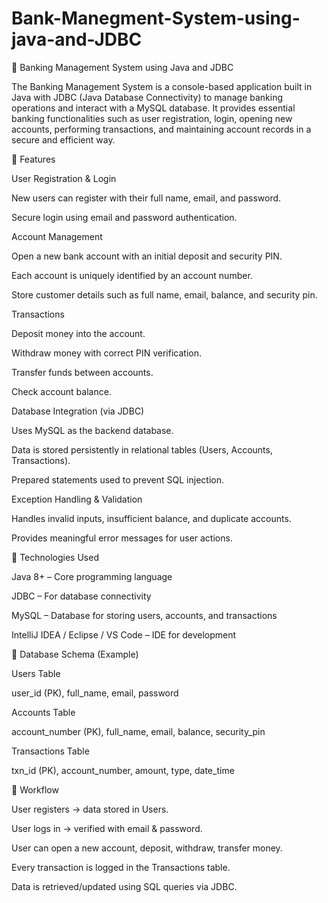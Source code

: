 ﻿# Bank-Manegment-System-using-java-and-JDBC

🏦 Banking Management System using Java and JDBC

The Banking Management System is a console-based application built in Java with JDBC (Java Database Connectivity) to manage banking operations and interact with a MySQL database. It provides essential banking functionalities such as user registration, login, opening new accounts, performing transactions, and maintaining account records in a secure and efficient way.

🔹 Features

User Registration & Login

New users can register with their full name, email, and password.

Secure login using email and password authentication.

Account Management

Open a new bank account with an initial deposit and security PIN.

Each account is uniquely identified by an account number.

Store customer details such as full name, email, balance, and security pin.

Transactions

Deposit money into the account.

Withdraw money with correct PIN verification.

Transfer funds between accounts.

Check account balance.

Database Integration (via JDBC)

Uses MySQL as the backend database.

Data is stored persistently in relational tables (Users, Accounts, Transactions).

Prepared statements used to prevent SQL injection.

Exception Handling & Validation

Handles invalid inputs, insufficient balance, and duplicate accounts.

Provides meaningful error messages for user actions.

🔹 Technologies Used

Java 8+ – Core programming language

JDBC – For database connectivity

MySQL – Database for storing users, accounts, and transactions

IntelliJ IDEA / Eclipse / VS Code – IDE for development

🔹 Database Schema (Example)

Users Table

user_id (PK), full_name, email, password

Accounts Table

account_number (PK), full_name, email, balance, security_pin

Transactions Table

txn_id (PK), account_number, amount, type, date_time

🔹 Workflow

User registers → data stored in Users.

User logs in → verified with email & password.

User can open a new account, deposit, withdraw, transfer money.

Every transaction is logged in the Transactions table.

Data is retrieved/updated using SQL queries via JDBC.
